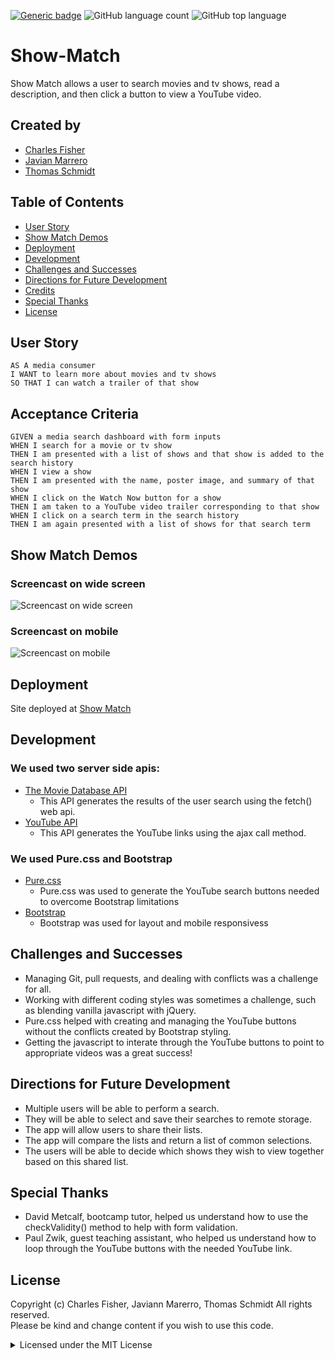 [![Generic badge](https://img.shields.io/badge/license-MIT-<COLOR>.svg)](#license)
![GitHub language count](https://img.shields.io/github/languages/count/cdfishe1/show-match)
![GitHub top language](https://img.shields.io/github/languages/top/cdfishe1/show-match)

# Show-Match

Show Match allows a user to search movies and tv shows, read a description, and then click a button to view a YouTube video.

## Created by
* [Charles Fisher](https://github.com/cdfishe1)
* [Javian Marrero](https://github.com/javiistacks)
* [Thomas Schmidt](https://github.com/Thomas-NW)

## Table of Contents
* [User Story](#user-story)
* [Show Match Demos](#show-match-demos)
* [Deployment](#deployment)
* [Development](#development)
* [Challenges and Successes](#challenges-and-successes)
* [Directions for Future Development](#directions-for-future-development)
* [Credits](#credits)
* [Special Thanks](#special-thanks)
* [License](#license)

## User Story

```
AS A media consumer
I WANT to learn more about movies and tv shows
SO THAT I can watch a trailer of that show
```

## Acceptance Criteria

```
GIVEN a media search dashboard with form inputs
WHEN I search for a movie or tv show
THEN I am presented with a list of shows and that show is added to the search history
WHEN I view a show
THEN I am presented with the name, poster image, and summary of that show
WHEN I click on the Watch Now button for a show
THEN I am taken to a YouTube video trailer corresponding to that show
WHEN I click on a search term in the search history
THEN I am again presented with a list of shows for that search term
```

## Show Match Demos

### Screencast on wide screen
![Screencast on wide screen](assets/images/wide-screen-demo.gif)

### Screencast on mobile
![Screencast on mobile](assets/images/mobile-screen-demo.gif)


## Deployment

Site deployed at [Show Match](https://cdfishe1.github.io/show-match/)

## Development

### We used two server side apis:
* [The Movie Database API](https://developers.themoviedb.org/3/getting-started/introduction)
  * This API generates the results of the user search using the fetch() web api.
* [YouTube API](https://developers.google.com/youtube/v3)
  * This API generates the YouTube links using the ajax call method.

### We used Pure.css and Bootstrap
* [Pure.css](https://purecss.io/)
  * Pure.css was used to generate the YouTube search buttons needed to overcome Bootstrap limitations
* [Bootstrap](https://getbootstrap.com/)
  * Bootstrap was used for layout and mobile responsivess

## Challenges and Successes
* Managing Git, pull requests, and dealing with conflicts was a challenge for all.
* Working with different coding styles was sometimes a challenge, such as blending vanilla javascript with jQuery.
* Pure.css helped with creating and managing the YouTube buttons without the conflicts created by Bootstrap styling.
* Getting the javascript to interate through the YouTube buttons to point to appropriate videos was a great success!

## Directions for Future Development

* Multiple users will be able to perform a search.
* They will be able to select and save their searches to remote storage.
* The app will allow users to share their lists.
* The app will compare the lists and return a list of common selections.
* The users will be able to decide which shows they wish to view together based on this shared list.

## Special Thanks

* David Metcalf, bootcamp tutor, helped us understand how to use the checkValidity() method to help with form validation.
* Paul Zwik, guest teaching assistant, who helped us understand how to loop through the YouTube buttons with the needed YouTube link.

## License

Copyright (c) Charles Fisher, Javiann Marerro, Thomas Schmidt All rights reserved.<br>
Please be kind and change content if you wish to use this code.

<details><summary>Licensed under the MIT License</summary>

Copyright (c) 2021 - present | Charles Fisher, Javiann Marerro, Thomas Schmidt

<blockquote>
Permission is hereby granted, free of charge, to any person obtaining a copy
of this software and associated documentation files (the "Software"), to deal
in the Software without restriction, including without limitation the rights
to use, copy, modify, merge, publish, distribute, sublicense, and/or sell
copies of the Software, and to permit persons to whom the Software is
furnished to do so, subject to the following conditions:

The above copyright notice and this permission notice shall be included in all
copies or substantial portions of the Software.

THE SOFTWARE IS PROVIDED "AS IS", WITHOUT WARRANTY OF ANY KIND, EXPRESS OR
IMPLIED, INCLUDING BUT NOT LIMITED TO THE WARRANTIES OF MERCHANTABILITY,
FITNESS FOR A PARTICULAR PURPOSE AND NONINFRINGEMENT. IN NO EVENT SHALL THE
AUTHORS OR COPYRIGHT HOLDERS BE LIABLE FOR ANY CLAIM, DAMAGES OR OTHER
LIABILITY, WHETHER IN AN ACTION OF CONTRACT, TORT OR OTHERWISE, ARISING FROM,
OUT OF OR IN CONNECTION WITH THE SOFTWARE OR THE USE OR OTHER DEALINGS IN THE
SOFTWARE.
</blockquote>
</details>



